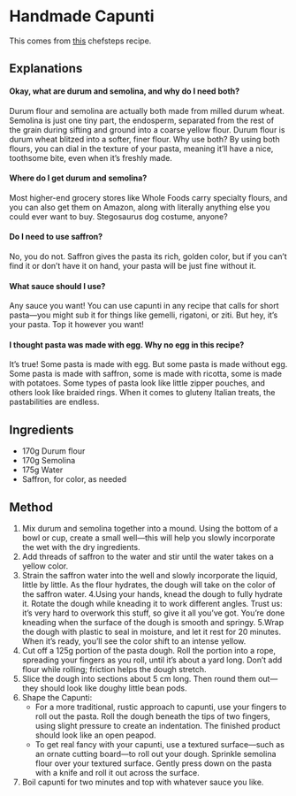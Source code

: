 
# Handmade Capunti # 

This comes from [this](https://www.chefsteps.com/activities/handmade-capunti-with-jason-stoneburner) chefsteps recipe.

## Explanations

#### Okay, what are durum and semolina, and why do I need both?
Durum flour and semolina are actually both made from milled durum wheat. Semolina is just one tiny part, the endosperm, separated from the rest of the grain during sifting and ground into a coarse yellow flour. Durum flour is durum wheat blitzed into a softer, finer flour. Why use both? By using both flours, you can dial in the texture of your pasta, meaning it’ll have a nice, toothsome bite, even when it’s freshly made.

#### Where do I get durum and semolina?
Most higher-end grocery stores like Whole Foods carry specialty flours, and you can also get them on Amazon, along with literally anything else you could ever want to buy. Stegosaurus dog costume, anyone?

#### Do I need to use saffron?
No, you do not. Saffron gives the pasta its rich, golden color, but if you can’t find it or don’t have it on hand, your pasta will be just fine without it.

#### What sauce should I use?
Any sauce you want! You can use capunti in any recipe that calls for short pasta—you might sub it for things like gemelli, rigatoni, or ziti. But hey, it’s your pasta. Top it however you want!

#### I thought pasta was made with egg. Why no egg in this recipe?
It’s true! Some pasta is made with egg. But some pasta is made without egg. Some pasta is made with saffron, some is made with ricotta, some is made with potatoes. Some types of pasta look like little zipper pouches, and others look like braided rings. When it comes to gluteny Italian treats, the pastabilities are endless.

## Ingredients ## 

- 170g Durum flour
- 170g Semolina
- 175g Water
- Saffron, for color, as needed

## Method ## 

1. Mix durum and semolina together into a mound. Using the bottom of a bowl or cup, create a small well—this will help you slowly incorporate the wet with the dry ingredients.
2. Add threads of saffron to the water and stir until the water takes on a yellow color.
3. Strain the saffron water into the well and slowly incorporate the liquid, little by little. As the flour hydrates, the dough will take on the color of the saffron water.
4.Using your hands, knead the dough to fully hydrate it. Rotate the dough while kneading it to work different angles. Trust us: it’s very hard to overwork this stuff, so give it all you’ve got. You’re done kneading when the surface of the dough is smooth and springy.
5.Wrap the dough with plastic to seal in moisture, and let it rest for 20 minutes. When it’s ready, you’ll see the color shift to an intense yellow.
6. Cut off a 125g portion of the pasta dough. Roll the portion into a rope, spreading your fingers as you roll, until it’s about a yard long. Don’t add flour while rolling; friction helps the dough stretch.
7. Slice the dough into sections about 5 cm long. Then round them out—they should look like doughy little bean pods.
8. Shape the Capunti:
    - For a more traditional, rustic approach to capunti, use your fingers to roll out the pasta. Roll the dough beneath the tips of two fingers, using slight pressure to create an indentation. The finished product should look like an open peapod.
    - To get real fancy with your capunti, use a textured surface—such as an ornate cutting board—to roll out your dough. Sprinkle semolina flour over your textured surface. Gently press down on the pasta with a knife and roll it out across the surface.
9. Boil capunti for two minutes and top with whatever sauce you like.

